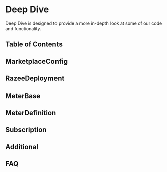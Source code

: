 # Deep Dive

Deep Dive is designed to provide a more in-depth look at some of our code and functionality.

## Table of Contents

## MarketplaceConfig

## RazeeDeployment

## MeterBase

## MeterDefinition

## Subscription

## Additional

## FAQ